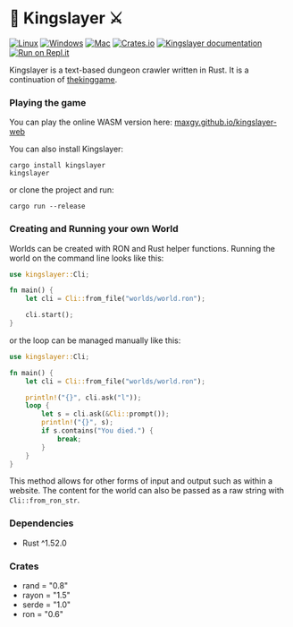 # 👑 Kingslayer ⚔️

[![Linux](https://github.com/Maxgy/kingslayer/workflows/Linux/badge.svg)](https://github.com/Maxgy/kingslayer/actions?query=workflow%3ALinux)
[![Windows](https://github.com/Maxgy/kingslayer/workflows/Windows/badge.svg)](https://github.com/Maxgy/kingslayer/actions?query=workflow%3AWindows)
[![Mac](https://github.com/Maxgy/kingslayer/workflows/Mac/badge.svg)](https://github.com/Maxgy/kingslayer/actions?query=workflow%3AMac)
[![Crates.io](https://img.shields.io/crates/v/kingslayer)](https://crates.io/crates/kingslayer)
[![Kingslayer documentation](https://docs.rs/kingslayer/badge.svg)](https://docs.rs/kingslayer)
[![Run on Repl.it](https://repl.it/badge/github/Maxgy/kingslayer)](https://repl.it/github/Maxgy/kingslayer)

Kingslayer is a text-based dungeon crawler written in Rust. It is a continuation of [thekinggame](https://github.com/Maxgy/thekinggame).

### Playing the game

You can play the online WASM version here: [maxgy.github.io/kingslayer-web](https://maxgy.github.io/kingslayer-web/)

You can also install Kingslayer:
```
cargo install kingslayer
kingslayer
```

or clone the project and run:
```
cargo run --release
```

### Creating and Running your own World

Worlds can be created with RON and Rust helper functions. Running the world on the command line looks like this:
```rust
use kingslayer::Cli;

fn main() {
    let cli = Cli::from_file("worlds/world.ron");

    cli.start();
}
```
or the loop can be managed manually like this:
```rust
use kingslayer::Cli;

fn main() {
    let cli = Cli::from_file("worlds/world.ron");

    println!("{}", cli.ask("l"));
    loop {
        let s = cli.ask(&Cli::prompt());
        println!("{}", s);
        if s.contains("You died.") {
            break;
        }
    }
}
```
This method allows for other forms of input and output such as within a website. The content for the world can also be passed as a raw string with `Cli::from_ron_str`.

### Dependencies
* Rust ^1.52.0

### Crates
* rand = "0.8"
* rayon = "1.5"
* serde = "1.0"
* ron = "0.6"
